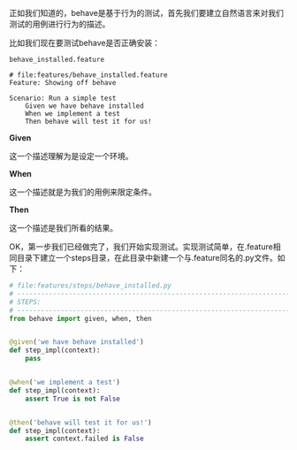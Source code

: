 正如我们知道的，behave是基于行为的测试，首先我们要建立自然语言来对我们测试的用例进行行为的描述。

比如我们现在要测试behave是否正确安装：

`behave_installed.feature`
```gherkin
# file:features/behave_installed.feature
Feature: Showing off behave

Scenario: Run a simple test
    Given we have behave installed
    When we implement a test
    Then behave will test it for us!
```
**Given**

这一个描述理解为是设定一个环境。

**When**

这一个描述就是为我们的用例来限定条件。

**Then**

这一个描述是我们所看的结果。


OK，第一步我们已经做完了，我们开始实现测试。实现测试简单，在.feature相同目录下建立一个steps目录，在此目录中新建一个与.feature同名的.py文件。如下：

```python
# file:features/steps/behave_installed.py
# ----------------------------------------------------------------------------
# STEPS:
# ----------------------------------------------------------------------------
from behave import given, when, then


@given('we have behave installed')
def step_impl(context):
    pass


@when('we implement a test')
def step_impl(context):
    assert True is not False


@then('behave will test it for us!')
def step_impl(context):
    assert context.failed is False
```